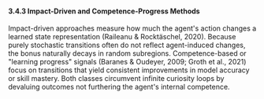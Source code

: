 #### 3.4.3 Impact-Driven and Competence-Progress Methods

Impact-driven approaches measure how much the agent's action changes a learned state representation (Raileanu & Rocktäschel, 2020). Because purely stochastic transitions often do not reflect agent-induced changes, the bonus naturally decays in random subregions. Competence-based or "learning progress" signals (Baranes & Oudeyer, 2009; Groth et al., 2021) focus on transitions that yield consistent improvements in model accuracy or skill mastery. Both classes circumvent infinite curiosity loops by devaluing outcomes not furthering the agent's internal competence.
